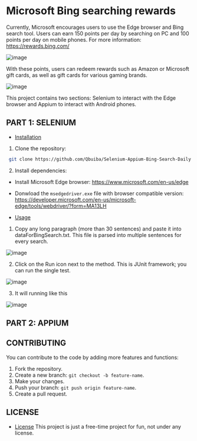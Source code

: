 # Microsoft Bing searching rewards

Currently, Microsoft encourages users to use the Edge browser and Bing search tool. Users can earn 150 points per day by searching on PC and 100 points per day on mobile phones.
For more information: https://rewards.bing.com/

![image](https://github.com/Qbuiba/Selenium-Appium-Bing-Search-Daily/assets/37890918/8b289917-0f4a-4b1e-993c-da3bb817d1a9)

With these points, users can redeem rewards such as Amazon or Microsoft gift cards, as well as gift cards for various gaming brands.

![image](https://github.com/Qbuiba/Selenium-Appium-Bing-Search-Daily/assets/37890918/174042a2-f991-443e-9b02-3aa05c22984d)


This project contains two sections: Selenium to interact with the Edge browser and Appium to interact with Android phones.

## PART 1: SELENIUM
- [Installation](#installation)

1. Clone the repository:
```bash
 git clone https://github.com/Qbuiba/Selenium-Appium-Bing-Search-Daily.git
```

2. Install dependencies:
- Install Microsoft Edge browser: https://www.microsoft.com/en-us/edge
- Donwload the `msedgedriver.exe` file with browser compatible version: https://developer.microsoft.com/en-us/microsoft-edge/tools/webdriver/?form=MA13LH


- [Usage](#usage)
1. Copy any long paragraph (more than 30 sentences) and paste it into dataForBingSearch.txt. This file is parsed into multiple sentences for every search.
   
![image](https://github.com/Qbuiba/Selenium-Appium-Bing-Search-Daily/assets/37890918/ec0a9758-926b-4826-9e7b-277219a3cb56)

2. Click on the Run icon next to the method. This is JUnit framework; you can run the single test.

![image](https://github.com/Qbuiba/Selenium-Appium-Bing-Search-Daily/assets/37890918/bd82636e-cebd-4712-b66b-b5db0f42b5b5)

3. It will running like this

![image](https://github.com/Qbuiba/Selenium-Appium-Bing-Search-Daily/assets/37890918/d0e4d7e2-fa05-459d-86d7-a53ba181eaad)


## PART 2: APPIUM

## CONTRIBUTING
You can contribute to the code by adding more features and functions:

1. Fork the repository.
2. Create a new branch: `git checkout -b feature-name`.
3. Make your changes.
4. Push your branch: `git push origin feature-name`.
5. Create a pull request.

 ## LICENSE
- [License](#license)
This project is just a free-time project for fun, not under any license.



